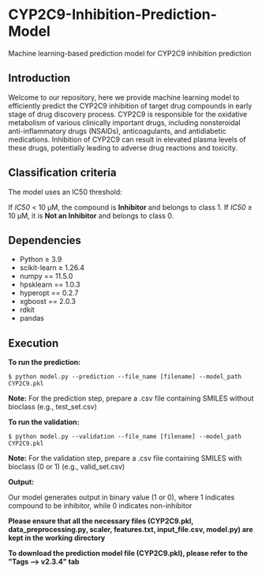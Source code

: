 # CYP2C9-Inhibition-Prediction-Model
Machine learning-based prediction model for CYP2C9 inhibition prediction

## Introduction ## 

Welcome to our repository, here we provide machine learning model to efficiently predict the CYP2C9 inhibition of target drug compounds in early stage of drug discovery process. CYP2C9 is responsible for the oxidative metabolism of various clinically important drugs, including nonsteroidal anti-inflammatory drugs (NSAIDs), anticoagulants, and antidiabetic medications. Inhibition of CYP2C9 can result in elevated plasma levels of these drugs, potentially leading to adverse drug reactions and toxicity.

## Classification criteria ##
The model uses an IC50 threshold:

</strong> If <em>IC50</em> < 10 μM, the compound is <strong>Inhibitor</strong> and belongs to class 1. If <em>IC50</em> ≥ 10 μM, it is <strong>Not an Inhibitor</strong> and belongs to class 0.

## Dependencies ##

- Python ≥ 3.9
- scikit-learn ≥ 1.26.4
- numpy == 11.5.0
- hpsklearn == 1.0.3
- hyperopt == 0.2.7
- xgboost == 2.0.3
- rdkit
- pandas

## Execution ##
**To run the prediction:**

```
$ python model.py --prediction --file_name [filename] --model_path CYP2C9.pkl
```
<strong>Note:</strong> For the prediction step, prepare a .csv file containing SMILES without bioclass (e.g., test_set.csv)

**To run the validation:**

```
$ python model.py --validation --file_name [filename] --model_path CYP2C9.pkl
```
<strong>Note:</strong> For the validation step, prepare a .csv file containing SMILES with bioclass (0 or 1) (e.g., valid_set.csv)

**Output:**

Our model generates output in binary value (1 or 0), where 1 indicates compound to be inhibitor, while 0 indicates non-inhibitor

 
**Please ensure that all the necessary files (CYP2C9.pkl, data_preprocessing.py, scaler, features.txt, input_file.csv, model.py) are kept in the working directory**

**To download the prediction model file (CYP2C9.pkl), please refer to the "Tags --> v2.3.4" tab**
